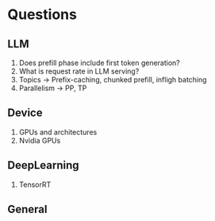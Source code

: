 # Questions

## LLM
1. Does prefill phase include first token generation?
2. What is request rate in LLM serving?
3. Topics -> Prefix-caching, chunked prefill, infligh batching
4. Parallelism -> PP, TP

## Device
1. GPUs and architectures
2. Nvidia GPUs

## DeepLearning
1. TensorRT 

## General
